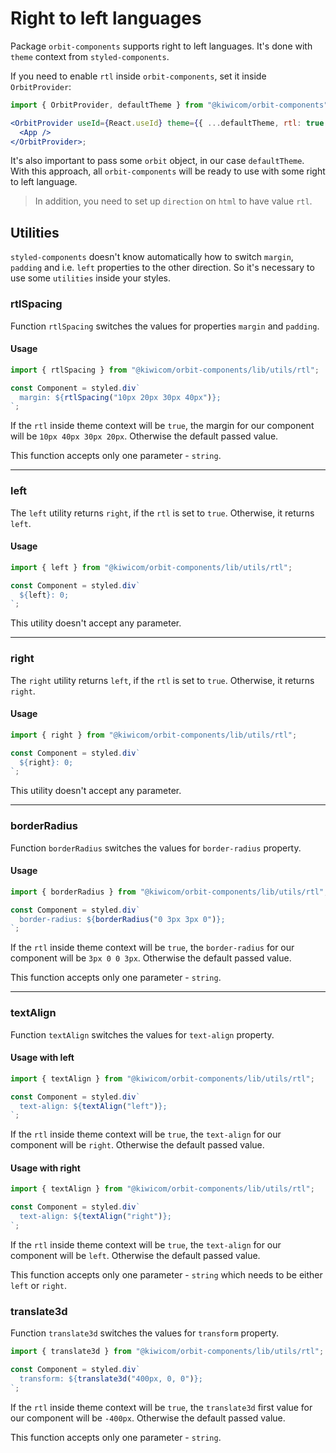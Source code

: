 # Right to left languages

Package `orbit-components` supports right to left languages. It's done with `theme` context from `styled-components`.

If you need to enable `rtl` inside `orbit-components`, set it inside `OrbitProvider`:

```jsx
import { OrbitProvider, defaultTheme } from "@kiwicom/orbit-components";

<OrbitProvider useId={React.useId} theme={{ ...defaultTheme, rtl: true }}>
  <App />
</OrbitProvider>;
```

It's also important to pass some `orbit` object, in our case `defaultTheme`.
With this approach, all `orbit-components` will be ready to use with some right to left language.

> In addition, you need to set up `direction` on `html` to have value `rtl`.

## Utilities

`styled-components` doesn't know automatically how to switch `margin`, `padding` and i.e. `left` properties to the other direction. So it's necessary to use some `utilities` inside your styles.

### rtlSpacing

Function `rtlSpacing` switches the values for properties `margin` and `padding`.

#### Usage

```jsx
import { rtlSpacing } from "@kiwicom/orbit-components/lib/utils/rtl";

const Component = styled.div`
  margin: ${rtlSpacing("10px 20px 30px 40px")};
`;
```

If the `rtl` inside theme context will be `true`, the margin for our component will be `10px 40px 30px 20px`. Otherwise the default passed value.

This function accepts only one parameter - `string`.

---

### left

The `left` utility returns `right`, if the `rtl` is set to `true`. Otherwise, it returns `left`.

#### Usage

```jsx
import { left } from "@kiwicom/orbit-components/lib/utils/rtl";

const Component = styled.div`
  ${left}: 0;
`;
```

This utility doesn't accept any parameter.

---

### right

The `right` utility returns `left`, if the `rtl` is set to `true`. Otherwise, it returns `right`.

#### Usage

```jsx
import { right } from "@kiwicom/orbit-components/lib/utils/rtl";

const Component = styled.div`
  ${right}: 0;
`;
```

This utility doesn't accept any parameter.

---

### borderRadius

Function `borderRadius` switches the values for `border-radius` property.

#### Usage

```jsx
import { borderRadius } from "@kiwicom/orbit-components/lib/utils/rtl";

const Component = styled.div`
  border-radius: ${borderRadius("0 3px 3px 0")};
`;
```

If the `rtl` inside theme context will be `true`, the `border-radius` for our component will be `3px 0 0 3px`. Otherwise the default passed value.

This function accepts only one parameter - `string`.

---

### textAlign

Function `textAlign` switches the values for `text-align` property.

#### Usage with left

```jsx
import { textAlign } from "@kiwicom/orbit-components/lib/utils/rtl";

const Component = styled.div`
  text-align: ${textAlign("left")};
`;
```

If the `rtl` inside theme context will be `true`, the `text-align` for our component will be `right`. Otherwise the default passed value.

#### Usage with right

```jsx
import { textAlign } from "@kiwicom/orbit-components/lib/utils/rtl";

const Component = styled.div`
  text-align: ${textAlign("right")};
`;
```

If the `rtl` inside theme context will be `true`, the `text-align` for our component will be `left`. Otherwise the default passed value.

This function accepts only one parameter - `string` which needs to be either `left` or `right`.

### translate3d

Function `translate3d` switches the values for `transform` property.

```jsx
import { translate3d } from "@kiwicom/orbit-components/lib/utils/rtl";

const Component = styled.div`
  transform: ${translate3d("400px, 0, 0")};
`;
```

If the `rtl` inside theme context will be `true`, the `translate3d` first value for our component will be `-400px`. Otherwise the default passed value.

This function accepts only one parameter - `string`.

